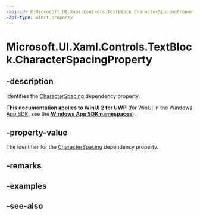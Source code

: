 ```yaml
---
-api-id: P:Microsoft.UI.Xaml.Controls.TextBlock.CharacterSpacingProperty
-api-type: winrt property
---
```


<!-- Property syntax
public Windows.UI.Xaml.DependencyProperty CharacterSpacingProperty { get; }
-->

# Microsoft.UI.Xaml.Controls.TextBlock.CharacterSpacingProperty

## -description
Identifies the [CharacterSpacing](textblock_characterspacing.md) dependency property.

**This documentation applies to WinUI 2 for UWP** (for [WinUI](/windows/apps/winui/winui3/) in the [Windows App SDK](/windows/apps/windows-app-sdk/), see the **[Windows App SDK namespaces](/windows/windows-app-sdk/api/winrt/)**).

## -property-value
The identifier for the [CharacterSpacing](textblock_characterspacing.md) dependency property.

## -remarks

## -examples

## -see-also
